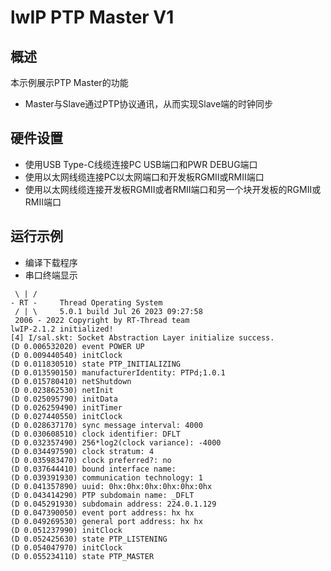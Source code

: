 # lwIP PTP Master V1

## 概述

本示例展示PTP Master的功能

- Master与Slave通过PTP协议通讯，从而实现Slave端的时钟同步

## 硬件设置
* 使用USB Type-C线缆连接PC USB端口和PWR DEBUG端口
* 使用以太网线缆连接PC以太网端口和开发板RGMII或RMII端口
* 使用以太网线缆连接开发板RGMII或者RMII端口和另一个块开发板的RGMII或RMII端口

## 运行示例
* 编译下载程序
* 串口终端显示

```console
 \ | /
- RT -     Thread Operating System
 / | \     5.0.1 build Jul 26 2023 09:27:58
 2006 - 2022 Copyright by RT-Thread team
lwIP-2.1.2 initialized!
[4] I/sal.skt: Socket Abstraction Layer initialize success.
(D 0.006532020) event POWER UP
(D 0.009440540) initClock
(D 0.011830510) state PTP_INITIALIZING
(D 0.013590150) manufacturerIdentity: PTPd;1.0.1
(D 0.015780410) netShutdown
(D 0.023862530) netInit
(D 0.025095790) initData
(D 0.026259490) initTimer
(D 0.027440550) initClock
(D 0.028637170) sync message interval: 4000
(D 0.030608510) clock identifier: DFLT
(D 0.032357490) 256*log2(clock variance): -4000
(D 0.034497590) clock stratum: 4
(D 0.035983470) clock preferred?: no
(D 0.037644410) bound interface name:
(D 0.039391930) communication technology: 1
(D 0.041357890) uuid: 0hx:0hx:0hx:0hx:0hx:0hx
(D 0.043414290) PTP subdomain name: _DFLT
(D 0.045291930) subdomain address: 224.0.1.129
(D 0.047390050) event port address: hx hx
(D 0.049269530) general port address: hx hx
(D 0.051237990) initClock
(D 0.052425630) state PTP_LISTENING
(D 0.054047970) initClock
(D 0.055234110) state PTP_MASTER

```


